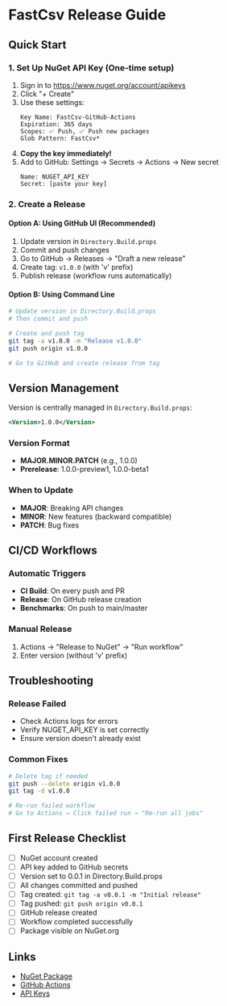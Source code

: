 # FastCsv Release Guide

## Quick Start

### 1. Set Up NuGet API Key (One-time setup)

1. Sign in to https://www.nuget.org/account/apikeys
2. Click "+ Create"
3. Use these settings:
   ```
   Key Name: FastCsv-GitHub-Actions
   Expiration: 365 days
   Scopes: ✅ Push, ✅ Push new packages
   Glob Pattern: FastCsv*
   ```
4. **Copy the key immediately!**
5. Add to GitHub: Settings → Secrets → Actions → New secret
   ```
   Name: NUGET_API_KEY
   Secret: [paste your key]
   ```

### 2. Create a Release

#### Option A: Using GitHub UI (Recommended)
1. Update version in `Directory.Build.props`
2. Commit and push changes
3. Go to GitHub → Releases → "Draft a new release"
4. Create tag: `v1.0.0` (with 'v' prefix)
5. Publish release (workflow runs automatically)

#### Option B: Using Command Line
```bash
# Update version in Directory.Build.props
# Then commit and push

# Create and push tag
git tag -a v1.0.0 -m "Release v1.0.0"
git push origin v1.0.0

# Go to GitHub and create release from tag
```

## Version Management

Version is centrally managed in `Directory.Build.props`:
```xml
<Version>1.0.0</Version>
```

### Version Format
- **MAJOR.MINOR.PATCH** (e.g., 1.0.0)
- **Prerelease**: 1.0.0-preview1, 1.0.0-beta1

### When to Update
- **MAJOR**: Breaking API changes
- **MINOR**: New features (backward compatible)
- **PATCH**: Bug fixes

## CI/CD Workflows

### Automatic Triggers
- **CI Build**: On every push and PR
- **Release**: On GitHub release creation
- **Benchmarks**: On push to main/master

### Manual Release
1. Actions → "Release to NuGet" → "Run workflow"
2. Enter version (without 'v' prefix)

## Troubleshooting

### Release Failed
- Check Actions logs for errors
- Verify NUGET_API_KEY is set correctly
- Ensure version doesn't already exist

### Common Fixes
```bash
# Delete tag if needed
git push --delete origin v1.0.0
git tag -d v1.0.0

# Re-run failed workflow
# Go to Actions → Click failed run → "Re-run all jobs"
```

## First Release Checklist

- [ ] NuGet account created
- [ ] API key added to GitHub secrets
- [ ] Version set to 0.0.1 in Directory.Build.props
- [ ] All changes committed and pushed
- [ ] Tag created: `git tag -a v0.0.1 -m "Initial release"`
- [ ] Tag pushed: `git push origin v0.0.1`
- [ ] GitHub release created
- [ ] Workflow completed successfully
- [ ] Package visible on NuGet.org

## Links
- [NuGet Package](https://www.nuget.org/packages/FastCsv/)
- [GitHub Actions](https://github.com/BeingCiteable/FastCsv/actions)
- [API Keys](https://www.nuget.org/account/apikeys)